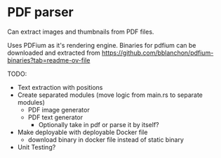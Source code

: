 # PDF parser

Can extract images and thumbnails from PDF files.

Uses PDFium as it's rendering engine. Binaries for pdfium can be downloaded and extracted from https://github.com/bblanchon/pdfium-binaries?tab=readme-ov-file


TODO:
- Text extraction with positions
- Create separated modules (move logic from main.rs to separate modules)
    - PDF image generator
    - PDF text generator
        - Optionally take in pdf or parse it by itself?
- Make deployable with deployable Docker file
    - download binary in docker file instead of static binary
- Unit Testing?

